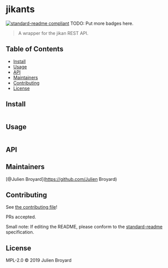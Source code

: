 # jikants

[![standard-readme compliant](https://img.shields.io/badge/standard--readme-OK-green.svg?style=flat-square)](https://github.com/RichardLitt/standard-readme)
TODO: Put more badges here.

> A wrapper for the jikan REST API.

## Table of Contents

- [Install](#install)
- [Usage](#usage)
- [API](#api)
- [Maintainers](#maintainers)
- [Contributing](#contributing)
- [License](#license)

## Install

```

```

## Usage

```

```

## API

## Maintainers

[@Julien Broyard](https://github.com/Julien Broyard)

## Contributing

See [the contributing file](contributing.md)!

PRs accepted.

Small note: If editing the README, please conform to the [standard-readme](https://github.com/RichardLitt/standard-readme) specification.

## License

MPL-2.0 © 2019 Julien Broyard
